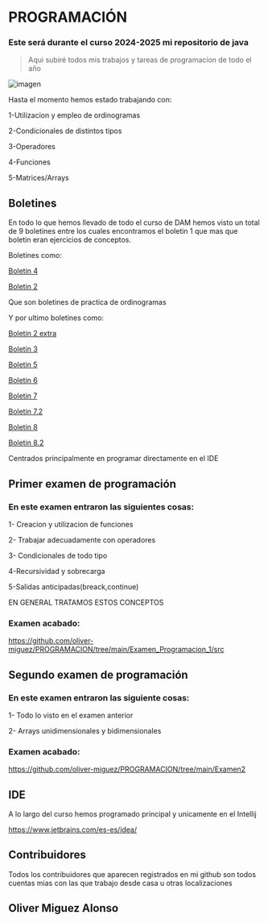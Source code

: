# PROGRAMACIÓN

### Este será durante el curso 2024-2025 mi repositorio de java 

>Aqui subiré todos mis trabajos y tareas de programacíon de todo el año

![imagen](https://rosamarfil.es/tutoriales/wp-content/uploads/2019/08/java-logo-png.png)

Hasta el momento hemos estado trabajando con:

1-Utilizacion y empleo de ordinogramas

2-Condicionales de distintos tipos

3-Operadores

4-Funciones

5-Matrices/Arrays


## Boletines
En todo lo que hemos llevado de todo el curso de DAM hemos visto un total de 9 boletines entre los cuales encontramos 
el boletin 1 que mas que boletin eran ejercicios de conceptos.

Boletines como:

[Boletin 4](https://github.com/oliver-miguez/PROGRAMACION/blob/main/Ordinogramas.pdf) 

[Boletin 2](https://github.com/oliver-miguez/PROGRAMACION/tree/main/Boletin_2/src)

Que son boletines de practica de ordinogramas

Y por ultimo boletines como:

[Boletin 2 extra](https://github.com/oliver-miguez/PROGRAMACION/tree/main/Boletin_2_Extra)

[Boletin 3](https://github.com/oliver-miguez/PROGRAMACION/tree/main/Boletin_3)

[Boletin 5](https://github.com/oliver-miguez/PROGRAMACION/tree/main/Boletin_5/src)

[Boletin 6](https://github.com/oliver-miguez/PROGRAMACION/tree/main/Boletin_6)

[Boletin 7](https://github.com/oliver-miguez/PROGRAMACION/tree/main/Boletin_7/src) 

[Boletin 7.2](https://github.com/oliver-miguez/PROGRAMACION/tree/main/Boletin7.2/src)

[Boletin 8](https://github.com/oliver-miguez/PROGRAMACION/tree/main/Boletin%208/src)

[Boletin 8.2](https://github.com/oliver-miguez/PROGRAMACION/tree/main/Boletin%208.2/src)

Centrados principalmente en programar directamente en el IDE

## Primer examen de programación
### En este examen entraron las siguientes cosas:

1- Creacion y utilizacion de funciones 

2- Trabajar adecuadamente con operadores

3- Condicionales de todo tipo 

4-Recursividad y sobrecarga

5-Salidas anticipadas(breack,continue)

EN GENERAL TRATAMOS ESTOS CONCEPTOS

### Examen acabado:

https://github.com/oliver-miguez/PROGRAMACION/tree/main/Examen_Programacion_1/src

## Segundo examen de programación
### En este examen entraron las siguiente cosas:

1- Todo lo visto en el examen anterior

2- Arrays unidimensionales y bidimensionales

### Examen acabado:

https://github.com/oliver-miguez/PROGRAMACION/tree/main/Examen2


## IDE
A lo largo del curso hemos programado principal y unicamente en el Intellij 

https://www.jetbrains.com/es-es/idea/

## Contribuidores

Todos los contribuidores que aparecen registrados en mi github son todos cuentas mias con las que trabajo desde casa u otras localizaciones 

## Oliver Miguez Alonso
